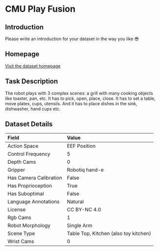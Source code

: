 # CMU Play Fusion


## Introduction

Please write an introduction for your dataset in the way you like :sunglasses:


## Homepage

[Visit the dataset homepage](https://play-fusion.github.io/)


## Task Description

The robot plays with 3 complex scenes: a grill with many cooking objects like toaster, pan, etc. It has to pick, open, place, close. It has to set a table, move plates, cups, utensils. And it has to place dishes in the sink, dishwasher, hand cups etc.


## Dataset Details

| Field                            | Value                    |
|:---------------------------------|:-------------------------|
| Action Space                     | EEF Position           |
| Control Frequency                     | 5           |
| Depth Cams                     | 0           |
| Gripper                     | Robotiq hand-e           |
| Has Camera Calibration                     | False           |
| Has Proprioception                     | True           |
| Has Suboptimal                     | False           |
| Language Annotations                     | Natural           |
| License                     | CC BY-NC 4.0           |
| Rgb Cams                     | 1           |
| Robot Morphology                     | Single Arm           |
| Scene Type                     | Table Top, Kitchen (also toy kitchen)           |
| Wrist Cams                     | 0           |


